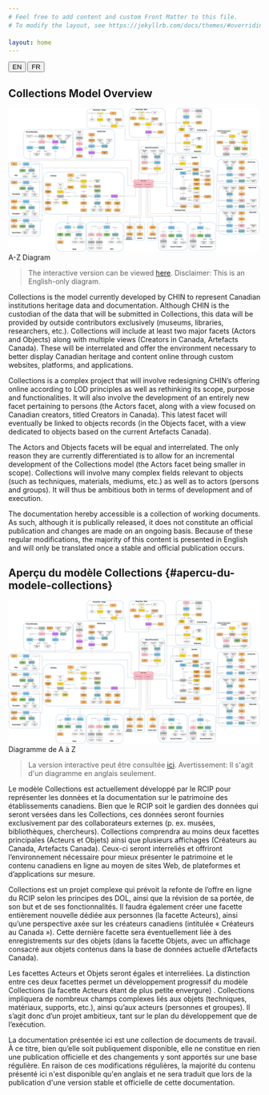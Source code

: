 ```yaml
---
# Feel free to add content and custom Front Matter to this file.
# To modify the layout, see https://jekyllrb.com/docs/themes/#overriding-theme-defaults

layout: home
---
```

<!-- [Version française](#apercu-du-modele-collections) -->

<div class="lang-buttons">
  <button id="en">EN</button>
  <button id="fr">FR</button>
</div>

<div class="lang-section" id="en" markdown="1">

## Collections Model Overview

![A-Z Diagram](images/000_Patterns_2.1_p.jpg)
A-Z Diagram
> The interactive version can be viewed [here](/collections-model/target-model/current/introduction#a-z-diagram). <span class="disclaimer">Disclaimer: This is an English-only diagram.</span>

Collections is the model currently developed by CHIN to represent Canadian institutions heritage data and documentation. Although CHIN is the custodian of the data that will be submitted in Collections, this data will be provided by outside contributors exclusively (museums, libraries, researchers, etc.). Collections will include at least two major facets (Actors and Objects) along with multiple views (Creators in Canada, Artefacts Canada). These will be interrelated and offer the environment necessary to better display Canadian heritage and content online through custom websites, platforms, and applications.

Collections is a complex project that will involve redesigning CHIN’s offering online according to LOD principles as well as rethinking its scope, purpose and functionalities. It will also involve the development of an entirely new facet pertaining to persons (the Actors facet, along with a view focused on Canadian creators, titled Creators in Canada). This latest facet will eventually be linked to objects records (in the Objects facet, with a view dedicated to objects based on the current Artefacts Canada). 

The Actors and Objects facets will be equal and interrelated. The only reason they are currently differentiated is to allow for an incremental development of the Collections model (the Actors facet being smaller in scope). Collections will involve many complex fields relevant to objects (such as techniques, materials, mediums, etc.) as well as to actors (persons and  groups). It will thus be ambitious both in terms of development and of execution.

The documentation hereby accessible is a collection of working documents. As such, although it is publically released, it does not constitute an official publication and changes are made on an ongoing basis. Because of these regular modifications, the majority of this content is presented in English and will only be translated once a stable and official publication occurs.

</div>

<div class="lang-section" id="fr" markdown="1">

## Aperçu du modèle Collections {#apercu-du-modele-collections}

![A-Z Diagram](images/000_Patterns_2.1_p.jpg)
Diagramme de A à Z
> La version interactive peut être consultée [ici](/collections-model/target-model/current/introduction#a-z-diagram). <span class="disclaimer">Avertissement: Il s'agit d'un diagramme en anglais seulement.</span> 

Le modèle Collections est actuellement développé par le RCIP pour représenter les données et la documentation sur le patrimoine des établissements canadiens. Bien que le RCIP soit le gardien des données qui seront versées dans les Collections, ces données seront fournies exclusivement par des collaborateurs externes (p. ex. musées, bibliothèques, chercheurs). Collections comprendra au moins deux facettes principales (Acteurs et Objets) ainsi que plusieurs affichages (Créateurs au Canada, Artefacts Canada). Ceux-ci seront interreliés et offriront l’environnement nécessaire pour mieux présenter le patrimoine et le contenu canadiens en ligne au moyen de sites Web, de plateformes et d’applications sur mesure.

Collections est un projet complexe qui prévoit la refonte de l’offre en ligne du RCIP selon les principes des DOL, ainsi que la révision de sa portée, de son but et de ses fonctionnalités. Il faudra également créer une facette entièrement nouvelle dédiée aux personnes (la facette Acteurs), ainsi qu’une perspective axée sur les créateurs canadiens (intitulée « Créateurs au Canada »). Cette dernière facette sera éventuellement liée à des enregistrements sur des objets (dans la facette Objets, avec un affichage consacré aux objets contenus dans la base de données actuelle d’Artefacts Canada).

Les facettes Acteurs et Objets seront égales et interreliées. La distinction entre ces deux facettes permet un développement progressif du modèle Collections (la facette Acteurs étant de plus petite envergure) . Collections impliquera de nombreux champs complexes liés aux objets (techniques, matériaux, supports, etc.), ainsi qu’aux acteurs (personnes et groupes). Il s’agit donc d’un projet ambitieux, tant sur le plan du développement que de l’exécution.

La documentation présentée ici est une collection de documents de travail. À ce titre, bien qu’elle soit publiquement disponible, elle ne constitue en rien une publication officielle et des changements y sont apportés sur une base régulière. En raison de ces modifications régulières, la majorité du contenu présenté ici n'est disponible qu'en anglais et ne sera traduit que lors de la publication d'une version stable et officielle de cette documentation.

</div>